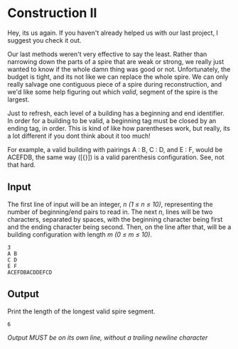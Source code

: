 # Construction II

Hey, its us again. If you haven't already helped us with our last project, I suggest you check it out.

Our last methods weren't very effective to say the least. Rather than narrowing down the parts of a spire that are weak or strong, we really just wanted to know if the whole damn thing was good or not. Unfortunately, the budget is tight, and its not like we can replace the whole spire. We can only really salvage one contiguous piece of a spire during reconstruction, and we'd like some help figuring out which _valid_, segment of the spire is the largest.

Just to refresh, each level of a building has a beginning and end identifier. In order for a building to be valid, a beginning tag must be closed by an ending tag, in order. This is kind of like how parentheses work, but really, its a lot different if you dont think about it too much!

For example, a valid building with pairings A : B, C : D, and E : F, would be ACEFDB, the same way ([{}]) is a valid parenthesis configuration. See, not that hard.

## Input

The first line of input will be an integer, _n (1 ≤ n ≤ 10)_, representing the number of beginning/end pairs to read in. The next _n_, lines will be two characters, separated by spaces, with the beginning character being first and the ending character being second. Then, on the line after that, will be a building configuration with length _m (0 ≤ m ≤ 10)_.

```
3
A B
C D
E F
ACEFDBACDDEFCD
```

## Output

Print the length of the longest valid spire segment.

```
6
```

_Output MUST be on its own line, without a trailing newline character_
